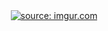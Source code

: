 <center>
<a href="https://imgur.com/rBZzpwL"><img src="https://i.imgur.com/rBZzpwLt.png" title="source: imgur.com" /></a>
</center>
